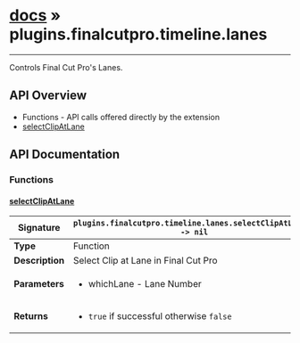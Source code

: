 # [docs](index.md) » plugins.finalcutpro.timeline.lanes
---

Controls Final Cut Pro's Lanes.

## API Overview
* Functions - API calls offered directly by the extension
 * [selectClipAtLane](#selectClipAtLane)

## API Documentation

### Functions

#### [selectClipAtLane](#selectClipAtLane)
| **Signature**                               | `plugins.finalcutpro.timeline.lanes.selectClipAtLane() -> nil`                                                                    |
| --------------------------------------------|-------------------------------------------------------------------------------------|
| **Type**                                    | Function                                                                     |
| **Description**                             | Select Clip at Lane in Final Cut Pro                                                                     |
| **Parameters**                              | <ul><li>whichLane - Lane Number</li></ul> |
| **Returns**                                 | <ul><li>`true` if successful otherwise `false`</li></ul>          |

